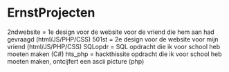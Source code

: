 # ErnstProjecten

2ndwebsite = 1e design voor de website voor de vriend die hem aan had gevraagd (html/JS/PHP/CSS) 
501st = 2e design voor de website voor mijn vriend (html/JS/PHP/CSS)
SQLopdr = SQL opdracht die ik voor school heb moeten maken (C#)
hts_php = hackthissite opdracht die ik voor school heb moeten maken, ontcijfert een ascii picture (php)
